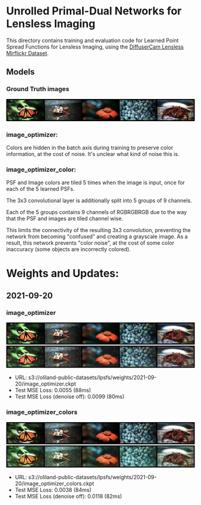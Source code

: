 # Unrolled Primal-Dual Networks for Lensless Imaging

This directory contains training and evaluation code for Learned Point Spread Functions for Lensless Imaging, using the [DiffuserCam Lensless Mirflickr Dataset](https://waller-lab.github.io/LenslessLearning/dataset.html).

## Models

### Ground Truth images
![ground truth](/samples/ground_truth.png)

### image_optimizer:

Colors are hidden in the batch axis during training to preserve color information, at the cost of noise.
It's unclear what kind of noise this is.

### image_optimizer_color:

PSF and Image colors are tiled 5 times when the image is input, once for each of the 5 learned PSFs.

The 3x3 convolutional layer is additionally split into 5 groups of 9 channels.

Each of the 5 groups contains 9 channels of RGBRGBRGB due to the way that the PSF and images are tiled channel wise.

This limits the connectivity of the resulting 3x3 convolution, preventing the network from becoming "confused" and creating a grayscale image. As a result, this network prevents "color noise", at the cost of some color inaccuracy (some objects are incorrectly colored).

# Weights and Updates:

## 2021-09-20

### image_optimizer

![denoise on](/samples/image_optimizer.png)
![denoise off](/samples/image_optimizer_noise.png)

- URL: s3://oliland-public-datasets/lpsfs/weights/2021-09-20/image_optimizer.ckpt
- Test MSE Loss: 0.0055 (88ms)
- Test MSE Loss (denoise off): 0.0099 (80ms)

### image_optimizer_colors

![denoise on](/samples/image_optimizer_colors.png)
![denoise off](/samples/image_optimizer_colors_noise.png)

- URL: s3://oliland-public-datasets/lpsfs/weights/2021-09-20/image_optimizer_colors.ckpt
- Test MSE Loss: 0.0038 (84ms)
- Test MSE Loss (denoise off): 0.0118 (82ms)
